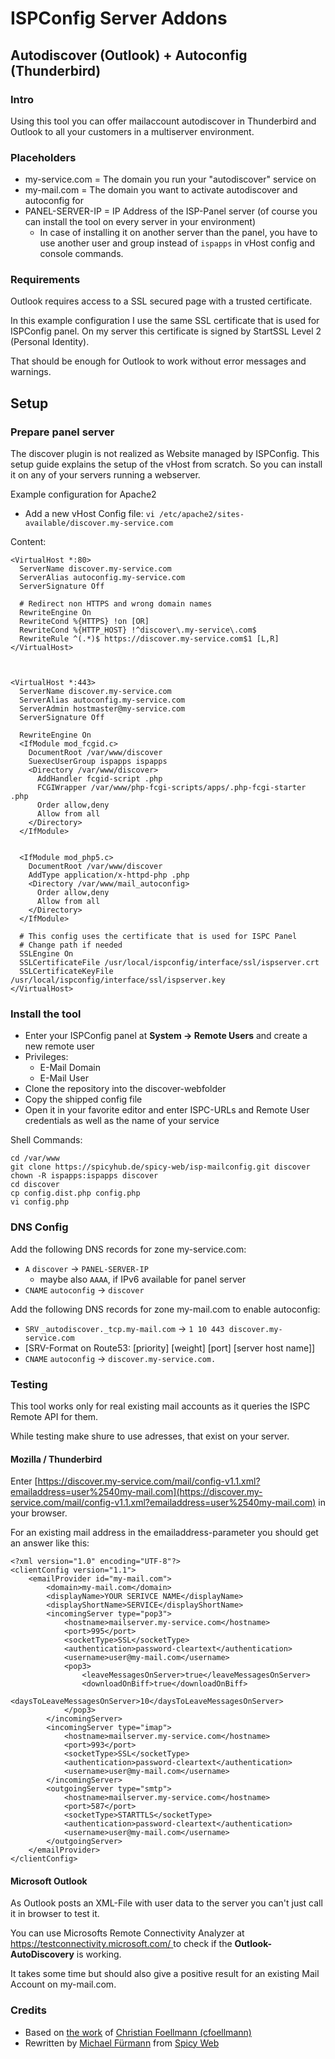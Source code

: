 # ISPConfig Server Addons
## Autodiscover (Outlook) + Autoconfig (Thunderbird)

### Intro

Using this tool you can offer mailaccount autodiscover in Thunderbird and Outlook to all your customers in a multiserver environment.

### Placeholders
* my-service.com = The domain you run your "autodiscover" service on
* my-mail.com = The domain you want to activate autodiscover and autoconfig for
* PANEL-SERVER-IP = IP Address of the ISP-Panel server (of course you can install the tool on every server in your environment)
	* In case of installing it on another server than the panel, you have to use another user and group instead of `ispapps` in vHost config and console commands. 

### Requirements

Outlook requires access to a SSL secured page with a trusted certificate. 

In this example configuration I use the same SSL certificate that is used for ISPConfig panel. On my server this certificate is signed by StartSSL Level 2 (Personal Identity).

That should be enough for Outlook to work without error messages and warnings. 

## Setup

### Prepare panel server

The discover plugin is not realized as Website managed by ISPConfig. This setup guide explains the setup of the vHost from scratch. So you can install it on any of your servers running a webserver.

Example configuration for Apache2

* Add a new vHost Config file: `vi /etc/apache2/sites-available/discover.my-service.com`

Content:

	<VirtualHost *:80>
	  ServerName discover.my-service.com
	  ServerAlias autoconfig.my-service.com
	  ServerSignature Off
	  
	  # Redirect non HTTPS and wrong domain names
	  RewriteEngine On
	  RewriteCond %{HTTPS} !on [OR]
	  RewriteCond %{HTTP_HOST} !^discover\.my-service\.com$
	  RewriteRule ^(.*)$ https://discover.my-service.com$1 [L,R]
	</VirtualHost>
	
	
	
	<VirtualHost *:443>
	  ServerName discover.my-service.com
	  ServerAlias autoconfig.my-service.com
	  ServerAdmin hostmaster@my-service.com
	  ServerSignature Off
	
	  RewriteEngine On
	  <IfModule mod_fcgid.c>
	    DocumentRoot /var/www/discover
	    SuexecUserGroup ispapps ispapps
	    <Directory /var/www/discover>
	      AddHandler fcgid-script .php
	      FCGIWrapper /var/www/php-fcgi-scripts/apps/.php-fcgi-starter .php
	      Order allow,deny
	      Allow from all
	    </Directory>
	  </IfModule>
	
	
	  <IfModule mod_php5.c>
	    DocumentRoot /var/www/discover
	    AddType application/x-httpd-php .php
	    <Directory /var/www/mail_autoconfig>
	      Order allow,deny
	      Allow from all
	    </Directory>
	  </IfModule>
	
	  # This config uses the certificate that is used for ISPC Panel
	  # Change path if needed
	  SSLEngine On
	  SSLCertificateFile /usr/local/ispconfig/interface/ssl/ispserver.crt
	  SSLCertificateKeyFile /usr/local/ispconfig/interface/ssl/ispserver.key
	</VirtualHost>


### Install the tool

* Enter your ISPConfig panel at **System -> Remote Users** and create a new remote user
* Privileges:
  * E-Mail Domain
  * E-Mail User
* Clone the repository into the discover-webfolder
* Copy the shipped config file
* Open it in your favorite editor and enter ISPC-URLs and Remote User credentials as well as the name of your service

Shell Commands:
 
    cd /var/www
    git clone https://spicyhub.de/spicy-web/isp-mailconfig.git discover
	chown -R ispapps:ispapps discover
    cd discover
    cp config.dist.php config.php
    vi config.php

### DNS Config
Add the following DNS records for zone my-service.com:

* `A` `discover` -> `PANEL-SERVER-IP`  
  * maybe also `AAAA`, if IPv6 available for panel server
* `CNAME` `autoconfig` -> `discover` 

Add the following DNS records for zone my-mail.com to enable autoconfig:

* `SRV` `_autodiscover._tcp.my-mail.com` -> `1 10 443 discover.my-service.com` 
 * [SRV-Format on Route53:  [priority] [weight] [port] [server host name]]
* `CNAME` `autoconfig` -> `discover.my-service.com.`

### Testing

This tool works only for real existing mail accounts as it queries the ISPC Remote API for them.

While testing make shure to use adresses, that exist on your server.

#### Mozilla / Thunderbird
Enter [https://discover.my-service.com/mail/config-v1.1.xml?emailaddress=user%2540my-mail.com](https://discover.my-service.com/mail/config-v1.1.xml?emailaddress=user%2540my-mail.com) in your browser.

For an existing mail address in the emailaddress-parameter you should get an answer like this:

    <?xml version="1.0" encoding="UTF-8"?>
    <clientConfig version="1.1">
        <emailProvider id="my-mail.com">
            <domain>my-mail.com</domain>
            <displayName>YOUR SERIVCE NAME</displayName>
            <displayShortName>SERVICE</displayShortName>
            <incomingServer type="pop3">
                <hostname>mailserver.my-service.com</hostname>
                <port>995</port>
                <socketType>SSL</socketType>
                <authentication>password-cleartext</authentication>
                <username>user@my-mail.com</username>
                <pop3>
                    <leaveMessagesOnServer>true</leaveMessagesOnServer>
                    <downloadOnBiff>true</downloadOnBiff>
                    <daysToLeaveMessagesOnServer>10</daysToLeaveMessagesOnServer>
                </pop3>
            </incomingServer>
            <incomingServer type="imap">
                <hostname>mailserver.my-service.com</hostname>
                <port>993</port>
                <socketType>SSL</socketType>
                <authentication>password-cleartext</authentication>
                <username>user@my-mail.com</username>
            </incomingServer>
            <outgoingServer type="smtp">
                <hostname>mailserver.my-service.com</hostname>
                <port>587</port>
                <socketType>STARTTLS</socketType>
                <authentication>password-cleartext</authentication>
                <username>user@my-mail.com</username>
            </outgoingServer>
        </emailProvider>
    </clientConfig>

#### Microsoft Outlook
As Outlook posts an XML-File with user data to the server you can't just call it in browser to test it.

You can use Microsofts Remote Connectivity Analyzer at [https://testconnectivity.microsoft.com/ ](https://testconnectivity.microsoft.com/) to check if the **Outlook-AutoDiscovery** is working.

It takes some time but should also give a positive result for an existing Mail Account on my-mail.com.

### Credits
* Based on [the work](https://github.com/foe-services/ispc-resources/tree/master/guides/autodiscover) of [Christian Foellmann (cfoellmann)](https://github.com/cfoellmann)
* Rewritten by [Michael Fürmann](https://spicyhub.de/u/quest) from [Spicy Web](https://spicyweb.de)